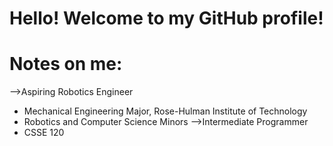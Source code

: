 # Hello! Welcome to my GitHub profile!
# Notes on me:
-->Aspiring Robotics Engineer
  - Mechanical Engineering Major, Rose-Hulman Institute of Technology
  - Robotics and Computer Science Minors
-->Intermediate Programmer
  - CSSE 120
  
